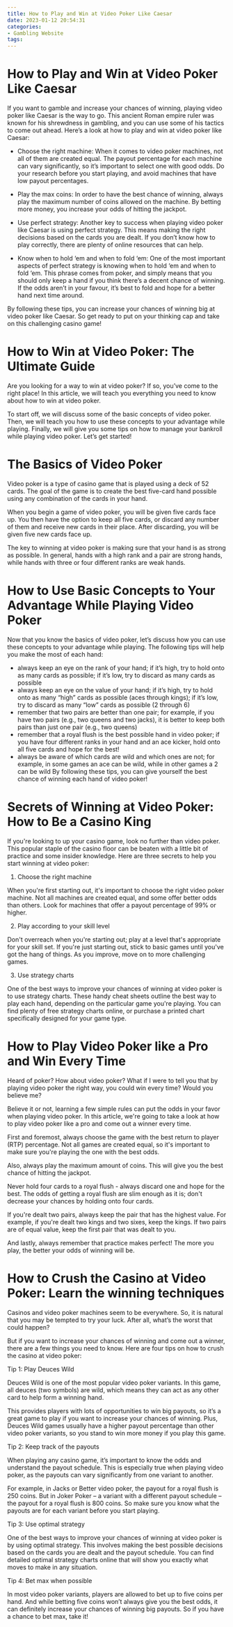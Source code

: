 ```yaml
---
title: How to Play and Win at Video Poker Like Caesar
date: 2023-01-12 20:54:31
categories:
- Gambling Website
tags:
---
```



#  How to Play and Win at Video Poker Like Caesar

If you want to gamble and increase your chances of winning, playing video poker like Caesar is the way to go. This ancient Roman empire ruler was known for his shrewdness in gambling, and you can use some of his tactics to come out ahead. Here’s a look at how to play and win at video poker like Caesar:

* Choose the right machine: When it comes to video poker machines, not all of them are created equal. The payout percentage for each machine can vary significantly, so it’s important to select one with good odds. Do your research before you start playing, and avoid machines that have low payout percentages.

* Play the max coins: In order to have the best chance of winning, always play the maximum number of coins allowed on the machine. By betting more money, you increase your odds of hitting the jackpot.

* Use perfect strategy: Another key to success when playing video poker like Caesar is using perfect strategy. This means making the right decisions based on the cards you are dealt. If you don’t know how to play correctly, there are plenty of online resources that can help.

* Know when to hold ‘em and when to fold ‘em: One of the most important aspects of perfect strategy is knowing when to hold ‘em and when to fold ‘em. This phrase comes from poker, and simply means that you should only keep a hand if you think there’s a decent chance of winning. If the odds aren’t in your favour, it’s best to fold and hope for a better hand next time around.

By following these tips, you can increase your chances of winning big at video poker like Caesar. So get ready to put on your thinking cap and take on this challenging casino game!

#  How to Win at Video Poker: The Ultimate Guide

Are you looking for a way to win at video poker? If so, you’ve come to the right place! In this article, we will teach you everything you need to know about how to win at video poker.

To start off, we will discuss some of the basic concepts of video poker. Then, we will teach you how to use these concepts to your advantage while playing. Finally, we will give you some tips on how to manage your bankroll while playing video poker. Let’s get started!

# The Basics of Video Poker

Video poker is a type of casino game that is played using a deck of 52 cards. The goal of the game is to create the best five-card hand possible using any combination of the cards in your hand.

When you begin a game of video poker, you will be given five cards face up. You then have the option to keep all five cards, or discard any number of them and receive new cards in their place. After discarding, you will be given five new cards face up.

The key to winning at video poker is making sure that your hand is as strong as possible. In general, hands with a high rank and a pair are strong hands, while hands with three or four different ranks are weak hands.

# How to Use Basic Concepts to Your Advantage While Playing Video Poker

Now that you know the basics of video poker, let’s discuss how you can use these concepts to your advantage while playing. The following tips will help you make the most of each hand:

- always keep an eye on the rank of your hand; if it’s high, try to hold onto as many cards as possible; if it’s low, try to discard as many cards as possible
- always keep an eye on the value of your hand; if it’s high, try to hold onto as many “high” cards as possible (aces through kings); if it’s low, try to discard as many “low” cards as possible (2 through 6)
- remember that two pairs are better than one pair; for example, if you have two pairs (e.g., two queens and two jacks), it is better to keep both pairs than just one pair (e.g., two queens)
- remember that a royal flush is the best possible hand in video poker; if you have four different ranks in your hand and an ace kicker, hold onto all five cards and hope for the best!
- always be aware of which cards are wild and which ones are not; for example, in some games an ace can be wild, while in other games a 2 can be wild
By following these tips, you can give yourself the best chance of winning each hand of video poker!

#  Secrets of Winning at Video Poker: How to Be a Casino King

If you're looking to up your casino game, look no further than video poker. This popular staple of the casino floor can be beaten with a little bit of practice and some insider knowledge. Here are three secrets to help you start winning at video poker:

1. Choose the right machine

When you're first starting out, it's important to choose the right video poker machine. Not all machines are created equal, and some offer better odds than others. Look for machines that offer a payout percentage of 99% or higher.

2. Play according to your skill level

Don't overreach when you're starting out; play at a level that's appropriate for your skill set. If you're just starting out, stick to basic games until you've got the hang of things. As you improve, move on to more challenging games.

3. Use strategy charts

One of the best ways to improve your chances of winning at video poker is to use strategy charts. These handy cheat sheets outline the best way to play each hand, depending on the particular game you're playing. You can find plenty of free strategy charts online, or purchase a printed chart specifically designed for your game type.

#  How to Play Video Poker like a Pro and Win Every Time
Heard of poker? How about video poker? What if I were to tell you that by playing video poker the right way, you could win every time? Would you believe me?

Believe it or not, learning a few simple rules can put the odds in your favor when playing video poker. In this article, we're going to take a look at how to play video poker like a pro and come out a winner every time.

First and foremost, always choose the game with the best return to player (RTP) percentage. Not all games are created equal, so it's important to make sure you're playing the one with the best odds.

Also, always play the maximum amount of coins. This will give you the best chance of hitting the jackpot.

Never hold four cards to a royal flush - always discard one and hope for the best. The odds of getting a royal flush are slim enough as it is; don't decrease your chances by holding onto four cards.

If you're dealt two pairs, always keep the pair that has the highest value. For example, if you're dealt two kings and two sixes, keep the kings. If two pairs are of equal value, keep the first pair that was dealt to you.

And lastly, always remember that practice makes perfect! The more you play, the better your odds of winning will be.

#  How to Crush the Casino at Video Poker: Learn the winning techniques

Casinos and video poker machines seem to be everywhere. So, it is natural that you may be tempted to try your luck. After all, what’s the worst that could happen?

But if you want to increase your chances of winning and come out a winner, there are a few things you need to know. Here are four tips on how to crush the casino at video poker:

Tip 1: Play Deuces Wild

Deuces Wild is one of the most popular video poker variants. In this game, all deuces (two symbols) are wild, which means they can act as any other card to help form a winning hand.

This provides players with lots of opportunities to win big payouts, so it’s a great game to play if you want to increase your chances of winning. Plus, Deuces Wild games usually have a higher payout percentage than other video poker variants, so you stand to win more money if you play this game.

Tip 2: Keep track of the payouts

When playing any casino game, it’s important to know the odds and understand the payout schedule. This is especially true when playing video poker, as the payouts can vary significantly from one variant to another.

For example, in Jacks or Better video poker, the payout for a royal flush is 250 coins. But in Joker Poker – a variant with a different payout schedule – the payout for a royal flush is 800 coins. So make sure you know what the payouts are for each variant before you start playing.

Tip 3: Use optimal strategy

One of the best ways to improve your chances of winning at video poker is by using optimal strategy. This involves making the best possible decisions based on the cards you are dealt and the payout schedule. You can find detailed optimal strategy charts online that will show you exactly what moves to make in any situation.

Tip 4: Bet max when possible

In most video poker variants, players are allowed to bet up to five coins per hand. And while betting five coins won’t always give you the best odds, it can definitely increase your chances of winning big payouts. So if you have a chance to bet max, take it!